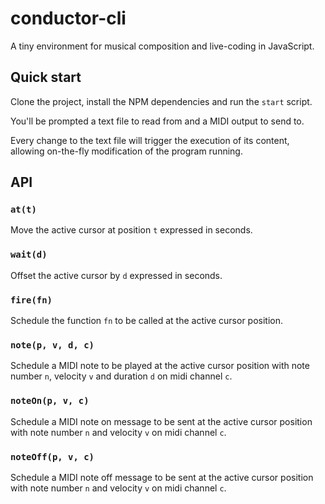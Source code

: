# conductor-cli

A tiny environment for musical composition and live-coding in JavaScript.

## Quick start

Clone the project, install the NPM dependencies and run the `start` script.

You'll be prompted a text file to read from and a MIDI output to send to.

Every change to the text file will trigger the execution of its content, allowing on-the-fly modification of the program running.

## API

### `at(t)`

Move the active cursor at position `t` expressed in seconds.

### `wait(d)`

Offset the active cursor by `d` expressed in seconds.

### `fire(fn)`

Schedule the function `fn` to be called at the active cursor position.

### `note(p, v, d, c)`

Schedule a MIDI note to be played at the active cursor position
with note number `n`, velocity `v` and duration `d` on midi channel `c`.

### `noteOn(p, v, c)`

Schedule a MIDI note on message to be sent at the active cursor position
with note number `n` and velocity `v` on midi channel `c`.

### `noteOff(p, v, c)`

Schedule a MIDI note off message to be sent at the active cursor position
with note number `n` and velocity `v` on midi channel `c`.
